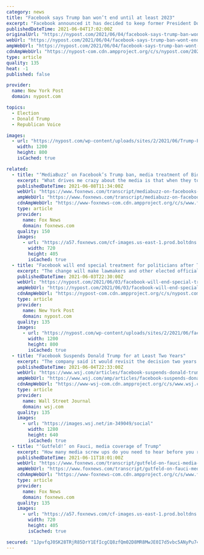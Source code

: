 ```yaml
---
category: news
title: "Facebook says Trump ban won’t end until at least 2023"
excerpt: "Facebook announced it has decided to keep former President Donald Trump blocked from its social media platforms for two years."
publishedDateTime: 2021-06-04T17:02:00Z
originalUrl: "https://nypost.com/2021/06/04/facebook-says-trump-ban-wont-end-until-at-least-2023/"
webUrl: "https://nypost.com/2021/06/04/facebook-says-trump-ban-wont-end-until-at-least-2023/"
ampWebUrl: "https://nypost.com/2021/06/04/facebook-says-trump-ban-wont-end-until-at-least-2023/amp/"
cdnAmpWebUrl: "https://nypost-com.cdn.ampproject.org/c/s/nypost.com/2021/06/04/facebook-says-trump-ban-wont-end-until-at-least-2023/amp/"
type: article
quality: 135
heat: -1
published: false

provider:
  name: New York Post
  domain: nypost.com

topics:
  - Election
  - Donald Trump
  - Republican Voice

images:
  - url: "https://nypost.com/wp-content/uploads/sites/2/2021/06/Trump-FB-inset.jpg?quality=90&strip=all&w=1200"
    width: 1200
    height: 800
    isCached: true

related:
  - title: "‘MediaBuzz’ on Facebook’s Trump ban, media treatment of Biden"
    excerpt: "What drives me crazy about the media is that when they totally blow it, an all-out, no doubt deep-rooted red-faced botching of a major story, they barely acknowledge it before moving on. You read the coverage now of the circumstantial evidence of the Wuhan lab as the original source of the COVID scourge and there's this flat,"
    publishedDateTime: 2021-06-08T11:34:00Z
    webUrl: "https://www.foxnews.com/transcript/mediabuzz-on-facebooks-trump-ban-media-treatment-of-biden"
    ampWebUrl: "https://www.foxnews.com/transcript/mediabuzz-on-facebooks-trump-ban-media-treatment-of-biden.amp"
    cdnAmpWebUrl: "https://www-foxnews-com.cdn.ampproject.org/c/s/www.foxnews.com/transcript/mediabuzz-on-facebooks-trump-ban-media-treatment-of-biden.amp"
    type: article
    provider:
      name: Fox News
      domain: foxnews.com
    quality: 150
    images:
      - url: "https://a57.foxnews.com/cf-images.us-east-1.prod.boltdns.net/v1/static/694940094001/1830dbee-539b-438a-9afb-ee5b8eba9049/5d7d1d25-f5a8-4a38-951b-018ce87fc784/1280x720/match/720/405/image.jpg?ve=1&tl=1"
        width: 720
        height: 405
        isCached: true
  - title: "Facebook will end special treatment for politicians after Trump ban"
    excerpt: "The change will make lawmakers and other elected officials subject to the same moderation rules as everybody else — including ones requiring fact-checking and forbidding bullying."
    publishedDateTime: 2021-06-03T22:30:00Z
    webUrl: "https://nypost.com/2021/06/03/facebook-will-end-special-treatment-for-politicians-after-trump-ban/"
    ampWebUrl: "https://nypost.com/2021/06/03/facebook-will-end-special-treatment-for-politicians-after-trump-ban/amp/"
    cdnAmpWebUrl: "https://nypost-com.cdn.ampproject.org/c/s/nypost.com/2021/06/03/facebook-will-end-special-treatment-for-politicians-after-trump-ban/amp/"
    type: article
    provider:
      name: New York Post
      domain: nypost.com
    quality: 135
    images:
      - url: "https://nypost.com/wp-content/uploads/sites/2/2021/06/facebook-change.jpg?quality=90&strip=all&w=1200"
        width: 1200
        height: 800
        isCached: true
  - title: "Facebook Suspends Donald Trump for at Least Two Years"
    excerpt: "The company said it would revisit the decision two years from the date of its initial move to suspend him on Jan. 7."
    publishedDateTime: 2021-06-04T22:33:00Z
    webUrl: "https://www.wsj.com/articles/facebook-suspends-donald-trump-for-two-years-11622825480"
    ampWebUrl: "https://www.wsj.com/amp/articles/facebook-suspends-donald-trump-for-two-years-11622825480"
    cdnAmpWebUrl: "https://www-wsj-com.cdn.ampproject.org/c/s/www.wsj.com/amp/articles/facebook-suspends-donald-trump-for-two-years-11622825480"
    type: article
    provider:
      name: Wall Street Journal
      domain: wsj.com
    quality: 135
    images:
      - url: "https://images.wsj.net/im-349049/social"
        width: 1280
        height: 640
        isCached: true
  - title: "‘Gutfeld!’ on Fauci, media coverage of Trump"
    excerpt: "How many media screw ups do you need to hear before you realize it's deliberate? How many times does Wolf Blitzer get to cry wolf? Every week an explosive story we are told was true turns out to be as false as Julie's eyelashes."
    publishedDateTime: 2021-06-11T18:01:00Z
    webUrl: "https://www.foxnews.com/transcript/gutfeld-on-fauci-media-coverage-of-trump"
    ampWebUrl: "https://www.foxnews.com/transcript/gutfeld-on-fauci-media-coverage-of-trump.amp"
    cdnAmpWebUrl: "https://www-foxnews-com.cdn.ampproject.org/c/s/www.foxnews.com/transcript/gutfeld-on-fauci-media-coverage-of-trump.amp"
    type: article
    provider:
      name: Fox News
      domain: foxnews.com
    quality: 135
    images:
      - url: "https://a57.foxnews.com/cf-images.us-east-1.prod.boltdns.net/v1/static/694940094001/ecdea721-bea2-4f6d-a7ad-a0f10ce1cb23/227aa1c7-760b-4836-afc9-7b8ddee43d8d/1280x720/match/720/405/image.jpg?ve=1&tl=1"
        width: 720
        height: 405
        isCached: true

secured: "1JpvfqJ0SK28TRjR85DrY1EfIcgCQ8zfQm02D8MR8MwJE0I7d5vbc5ANyPu74F1eYYEpTkQBwwM1RJXuyyx6KP80R0Zaaov9BAElF4lrXqr4d85u4/ETeN2wgxFeW5WC9vmpPfXcjqS6hbZ7xqOsCwHF20t/u81hY9RLMFJfKVSsBB6X9F1hwfdDs4C/rQuy+fRgQcUm5V1MOd/E+ddaH7BUfsuLq/Q0hgNyB9XQSl5a6///1xGFKkp0UOEQOJVGEucDRXUJnuUzshZDT+QcY3PiotHYT8Pf/KniA12DREVBAkAYG34CVGn4YURGdt1iEkc04NZDf5HYDdhW80Xq8B+JEBLZKRzsgL8JWX1Oxbg=;78Wr85o5AEOmDtOHa+opRQ=="
---
```


